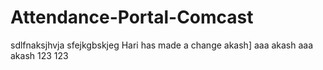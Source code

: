 # Attendance-Portal-Comcast


sdlfnaksjhvja
sfejkgbskjeg
Hari has made a change
akash]
aaa
akash
aaa
akash
123
123